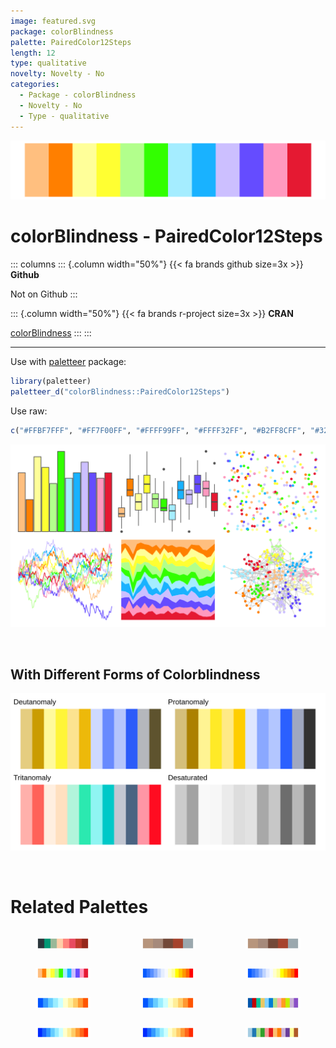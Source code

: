 ```yaml
---
image: featured.svg
package: colorBlindness
palette: PairedColor12Steps
length: 12
type: qualitative
novelty: Novelty - No
categories:
  - Package - colorBlindness
  - Novelty - No
  - Type - qualitative
---
```


![](featured.svg)

# colorBlindness - PairedColor12Steps 

::: columns
::: {.column width="50%"}
{{< fa brands github size=3x >}}
**Github**

Not on Github
:::

::: {.column width="50%"}
{{< fa brands r-project size=3x >}}
**CRAN**

[colorBlindness](https://CRAN.R-project.org/package=colorBlindness)
:::
:::

<hr> 

Use with [paletteer](https://emilhvitfeldt.github.io/paletteer/) package:

```r
library(paletteer)
paletteer_d("colorBlindness::PairedColor12Steps")
```

Use raw:

```r
c("#FFBF7FFF", "#FF7F00FF", "#FFFF99FF", "#FFFF32FF", "#B2FF8CFF", "#32FF00FF", "#A5EDFFFF", "#19B2FFFF", "#CCBFFFFF", "#654CFFFF", "#FF99BFFF", "#E51932FF")
``` 

![](examples.png) 

  <br>
  
  ## With Different Forms of Colorblindness
  
  ![](colorblind.svg) 

<br>

# Related Palettes

<div class="list" style="display: grid; grid-template-columns: auto auto auto;"> <figure class="figure">
<a href="../../awtools/a_palette/"> <img src="../../awtools/a_palette/featured.svg" style="width: 100%;" class="figure-img"></a>
</figure> <figure class="figure">
<a href="../../ButterflyColors/hamadryas_feronia/"> <img src="../../ButterflyColors/hamadryas_feronia/featured.svg" style="width: 100%;" class="figure-img"></a>
</figure> <figure class="figure">
<a href="../../ButterflyColors/hamadryas_feronia/"> <img src="../../ButterflyColors/hamadryas_feronia/featured.svg" style="width: 100%;" class="figure-img"></a>
</figure> <figure class="figure">
<a href="../../dichromat/Categorical_12/"> <img src="../../dichromat/Categorical_12/featured.svg" style="width: 100%;" class="figure-img"></a>
</figure> <figure class="figure">
<a href="../../colorBlindness/Blue2OrangeRed14Steps/"> <img src="../../colorBlindness/Blue2OrangeRed14Steps/featured.svg" style="width: 100%;" class="figure-img"></a>
</figure> <figure class="figure">
<a href="../../dichromat/BluetoOrangeRed_14/"> <img src="../../dichromat/BluetoOrangeRed_14/featured.svg" style="width: 100%;" class="figure-img"></a>
</figure> <figure class="figure">
<a href="../../colorBlindness/Blue2Orange10Steps/"> <img src="../../colorBlindness/Blue2Orange10Steps/featured.svg" style="width: 100%;" class="figure-img"></a>
</figure> <figure class="figure">
<a href="../../dichromat/BluetoOrange_10/"> <img src="../../dichromat/BluetoOrange_10/featured.svg" style="width: 100%;" class="figure-img"></a>
</figure> <figure class="figure">
<a href="../../tidyquant/tq_dark/"> <img src="../../tidyquant/tq_dark/featured.svg" style="width: 100%;" class="figure-img"></a>
</figure> <figure class="figure">
<a href="../../colorBlindness/Blue2Orange12Steps/"> <img src="../../colorBlindness/Blue2Orange12Steps/featured.svg" style="width: 100%;" class="figure-img"></a>
</figure> <figure class="figure">
<a href="../../dichromat/BluetoOrange_12/"> <img src="../../dichromat/BluetoOrange_12/featured.svg" style="width: 100%;" class="figure-img"></a>
</figure> <figure class="figure">
<a href="../../RColorBrewer/Paired/"> <img src="../../RColorBrewer/Paired/featured.svg" style="width: 100%;" class="figure-img"></a>
</figure> 
</div>
